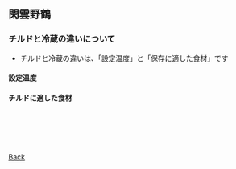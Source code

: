 ## 閑雲野鶴

### チルドと冷蔵の違いについて

- チルドと冷蔵の違いは、「設定温度」と「保存に適した食材」です

#### 設定温度

#### チルドに適した食材

<p style="margin-top: 100px;"></p>

[Back](./../../)
